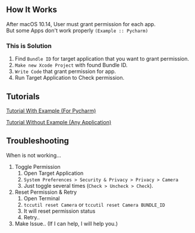 ## How It Works
After macOS 10.14, User must grant permission for each app.\
But some Apps don't work properly `(Example :: Pycharm)`

### This is Solution
1. Find `Bundle ID` for target application that you want to grant permission.
2. `Make new Xcode Project` with found Bundle ID.
3. `Write Code` that grant permission for app.
4. Run Target Application to Check permission.

## Tutorials
[Tutorial With Example (For Pycharm)](Tutorial-Example.md)

[Tutorial Without Example (Any Application)](Tutorial-NExample.md)

## Troubleshooting
When is not working...

1. Toggle Permission
    1. Open Target Application
    2. `System Preferences > Security & Privacy > Privacy > Camera`
    3. Just toggle several times (`Check > Uncheck > Check`).
2. Reset Permission & Retry
   1. Open Terminal
   2. `tccutil reset Camera` or `tccutil reset Camera BUNDLE_ID`
   3. It will reset permission status
   4. Retry..
3. Make Issue.. (If I can help, I will help you.)